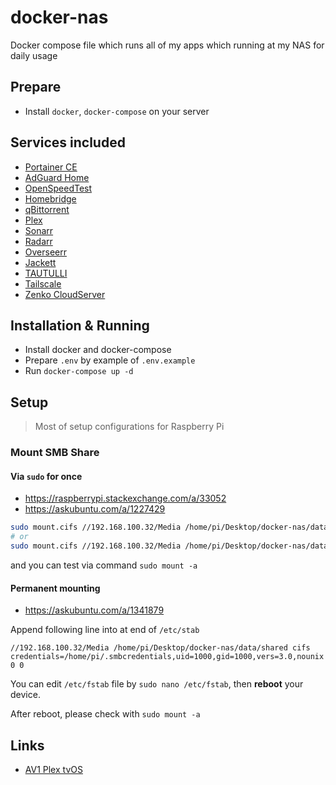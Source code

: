# docker-nas

Docker compose file which runs all of my apps which running at my NAS for daily usage

## Prepare

- Install `docker`, `docker-compose` on your server

## Services included

- [Portainer CE](https://portainer.io)
- [AdGuard Home](https://github.com/AdguardTeam/AdGuardHome)
- [OpenSpeedTest](https://openspeedtest.com)
- [Homebridge](https://homebridge.io)
- [qBittorrent](https://www.qbittorrent.org)
- [Plex](https://www.plex.tv)
- [Sonarr](https://sonarr.tv)
- [Radarr](https://radarr.video)
- [Overseerr](https://overseerr.dev)
- [Jackett](https://github.com/Jackett/Jackett)
- [TAUTULLI](https://tautulli.com)
- [Tailscale](https://tailscale.com)
- [Zenko CloudServer](https://github.com/scality/cloudserver)

## Installation & Running

- Install docker and docker-compose
- Prepare `.env` by example of `.env.example`
- Run `docker-compose up -d`

## Setup

> Most of setup configurations for Raspberry Pi

### Mount SMB Share

#### Via `sudo` for once

- <https://raspberrypi.stackexchange.com/a/33052>
- <https://askubuntu.com/a/1227429>

```sh
sudo mount.cifs //192.168.100.32/Media /home/pi/Desktop/docker-nas/data/shared -o rw,user=dalisoft,password=0000,nounix,sec=ntlmssp,file_mode=0777,dir_mode=0777
# or
sudo mount.cifs //192.168.100.32/Media /home/pi/Desktop/docker-nas/data/shared -o user=dalisoft,password=0000,uid=1000,gid=1000,vers=3.0,nounix
```

and you can test via command `sudo mount -a`

#### Permanent mounting

- <https://askubuntu.com/a/1341879>

Append following line into at end of `/etc/stab`

`//192.168.100.32/Media /home/pi/Desktop/docker-nas/data/shared cifs credentials=/home/pi/.smbcredentials,uid=1000,gid=1000,vers=3.0,nounix 0 0`

You can edit `/etc/fstab` file by `sudo nano /etc/fstab`, then **reboot** your device.

After reboot, please check with `sudo mount -a`

## Links

- [AV1 Plex tvOS](https://github.com/currifi/plex_av1_tvos)
